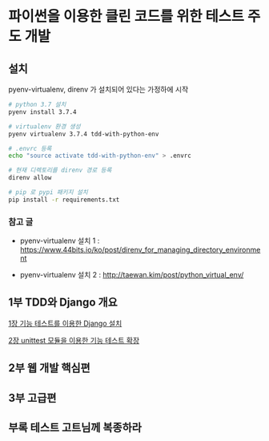 # 파이썬을 이용한 클린 코드를 위한 테스트 주도 개발

## 설치

pyenv-virtualenv, direnv 가 설치되어 있다는 가정하에 시작

```sh
# python 3.7 설치
pyenv install 3.7.4

# virtualenv 환경 생성
pyenv virtualenv 3.7.4 tdd-with-python-env

# .envrc 등록
echo "source activate tdd-with-python-env" > .envrc

# 현재 디렉토리를 direnv 경로 등록
direnv allow

# pip 로 pypi 패키지 설치
pip install -r requirements.txt
```

### 참고 글

* pyenv-virtualenv 설치 1 : https://www.44bits.io/ko/post/direnv_for_managing_directory_environment

* pyenv-virtualenv 설치 2 : http://taewan.kim/post/python_virtual_env/

## 1부 TDD와 Django 개요

[1장 기능 테스트를 이용한 Django 설치](./ch01_Getting_Django_Set_Up_Using_a_Functional_Test/README.md)

[2장 unittest 모듈을 이용한 기능 테스트 확장](./ch02_Extending_Our_Functional_Test_Using_the_unittest_Module/README.md)

## 2부 웹 개발 핵심편

## 3부 고급편

## 부록 테스트 고트님께 복종하라
